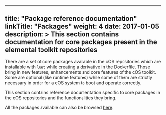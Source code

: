 
---
title: "Package reference documentation"
linkTitle: "Packages"
weight: 4
date: 2017-01-05
description: >
  This section contains documentation for core packages present in the elemental toolkit repositories
---

There are a set of core packages available in the cOS repositories which are installable with `luet` while creating a derivative in the Dockerfile. Those bring in new features, enhancements and core features of the cOS toolkit. Some are optional (like runtime features) while some of them are strictly necessary in order for a cOS system to boot and operate correctly. 

This section contains reference documentation specific to core packages in the cOS repositories and the functionalities they bring.

All the packages available can also be browsed [here](https://rancher.github.io/elemental-toolkit-package-browser/).
